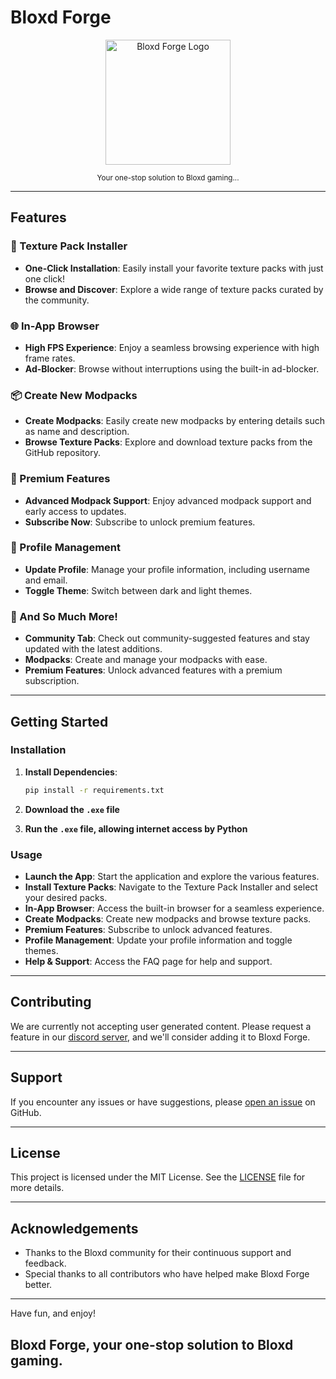 
# Bloxd Forge

<p align="center">
  <img src="https://i.imgur.com/9bTmF3K.png" alt="Bloxd Forge Logo" width="200">
</p>

<p align="center">
  <small>Your one-stop solution to Bloxd gaming...</small>
</p>

---

## Features

### 🎨 Texture Pack Installer
- **One-Click Installation**: Easily install your favorite texture packs with just one click!
- **Browse and Discover**: Explore a wide range of texture packs curated by the community.

### 🌐 In-App Browser
- **High FPS Experience**: Enjoy a seamless browsing experience with high frame rates.
- **Ad-Blocker**: Browse without interruptions using the built-in ad-blocker.

### 📦 Create New Modpacks
- **Create Modpacks**: Easily create new modpacks by entering details such as name and description.
- **Browse Texture Packs**: Explore and download texture packs from the GitHub repository.

### 💎 Premium Features
- **Advanced Modpack Support**: Enjoy advanced modpack support and early access to updates.
- **Subscribe Now**: Subscribe to unlock premium features.

### 👤 Profile Management
- **Update Profile**: Manage your profile information, including username and email.
- **Toggle Theme**: Switch between dark and light themes.

### 🌟 And So Much More!
- **Community Tab**: Check out community-suggested features and stay updated with the latest additions.
- **Modpacks**: Create and manage your modpacks with ease.
- **Premium Features**: Unlock advanced features with a premium subscription.

---

## Getting Started

### Installation

1. **Install Dependencies**:
   ```bash
   pip install -r requirements.txt
   ```

2. **Download the `.exe` file**

3. **Run the `.exe` file, allowing internet access by Python**


### Usage
- **Launch the App**: Start the application and explore the various features.
- **Install Texture Packs**: Navigate to the Texture Pack Installer and select your desired packs.
- **In-App Browser**: Access the built-in browser for a seamless experience.
- **Create Modpacks**: Create new modpacks and browse texture packs.
- **Premium Features**: Subscribe to unlock advanced features.
- **Profile Management**: Update your profile information and toggle themes.
- **Help & Support**: Access the FAQ page for help and support.

---

## Contributing

We are currently not accepting user generated content. Please request a feature in our [discord server](https://discord.gg/bwGRAC4WgE), and we'll consider adding it to Bloxd Forge.

---

## Support

If you encounter any issues or have suggestions, please [open an issue](https://github.com/KHROTU/Bloxd-Forge/issues) on GitHub.

---

## License

This project is licensed under the MIT License. See the [LICENSE](LICENSE.txt) file for more details.

---

## Acknowledgements

- Thanks to the Bloxd community for their continuous support and feedback.
- Special thanks to all contributors who have helped make Bloxd Forge better.

---

Have fun, and enjoy!

## Bloxd Forge, your one-stop solution to Bloxd gaming.